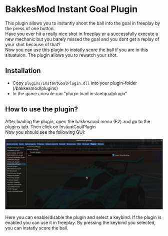 # BakkesMod Instant Goal Plugin

This plugin allows you to instantly shoot the ball into the goal in freeplay by the press of one button.  
Have you ever hit a really nice shot in freeplay or a successfully execute a new mechanic but you barely missed the goal and you dont get a replay of your shot because of that?  
Now you can use this plugin to instatly score the ball if you are in this situatuion. The plugin allows you to rewatch your shot.


## Installation

* Copy `plugins/InstantGoalPlugin.dll` into your plugin-folder (/bakkesmod/plugins)  
* In the game console run "plugin load instantgoalplugin"

## How to use the plugin?
After loading the plugin, open the bakkesmod menu (F2) and go to the plugins tab.
Then click on InstantGoalPlugin  
Now you should see the following GUI:


![icon](https://github.com/freshDumbl3dore/instant-goal-plugin/blob/master/README_ressources/GUI.png?raw=true)

Here you can enable/disable the plugin and select a keybind. If the plugin is enabled you can use it in freeplay. By pressing the keybind you selected, you can instatly score the ball. 
